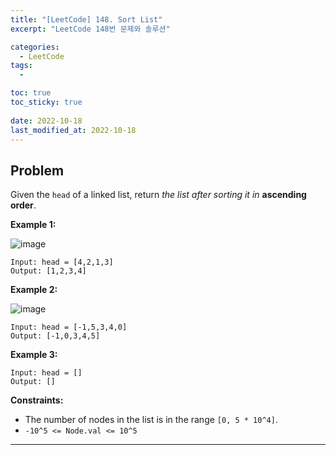 ```yaml
---
title: "[LeetCode] 148. Sort List"
excerpt: "LeetCode 148번 문제와 솔루션"

categories:
  - LeetCode
tags:
  - 

toc: true
toc_sticky: true
 
date: 2022-10-18
last_modified_at: 2022-10-18
---
```

## **Problem**
Given the `head` of a linked list, return *the list after sorting it in* **ascending order**.

**Example 1:**

![image](https://user-images.githubusercontent.com/107045604/195585714-2b14b5ef-7f87-4712-8270-1692622566cf.png)

```
Input: head = [4,2,1,3]
Output: [1,2,3,4]
```
**Example 2:**

![image](https://user-images.githubusercontent.com/107045604/195585731-044099b5-ce1b-4bae-8c8e-1ad229043523.png)

```
Input: head = [-1,5,3,4,0]
Output: [-1,0,3,4,5]
```
**Example 3:**
```
Input: head = []
Output: []
```
**Constraints:**
- The number of nodes in the list is in the range `[0, 5 * 10^4]`.
- `-10^5 <= Node.val <= 10^5`

---
<!-- ## **Solution**
```java

```
정렬 알고리즘을 사용해야 한다. 어떤??
## **Explanation**
- 
```java

```
- 
```java

```  -->